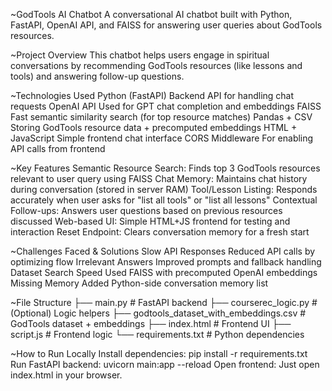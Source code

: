 ~GodTools AI Chatbot 
A conversational AI chatbot built with Python, FastAPI, OpenAI API, and FAISS for answering user queries about GodTools resources.

~Project Overview
This chatbot helps users engage in spiritual conversations by recommending GodTools resources (like lessons and tools) and answering follow-up questions.

~Technologies Used
Python (FastAPI)	Backend API for handling chat requests
OpenAI API	Used for GPT chat completion and embeddings
FAISS	Fast semantic similarity search (for top resource matches)
Pandas + CSV	Storing GodTools resource data + precomputed embeddings
HTML + JavaScript	Simple frontend chat interface
CORS Middleware	For enabling API calls from frontend

~Key Features
Semantic Resource Search: Finds top 3 GodTools resources relevant to user query using FAISS
Chat Memory: Maintains chat history during conversation (stored in server RAM)
Tool/Lesson Listing: Responds accurately when user asks for "list all tools" or "list all lessons"
Contextual Follow-ups: Answers user questions based on previous resources discussed
Web-based UI: Simple HTML+JS frontend for testing and interaction
Reset Endpoint: Clears conversation memory for a fresh start

~Challenges Faced & Solutions
Slow API Responses	Reduced API calls by optimizing flow
Irrelevant Answers	Improved prompts and fallback handling
Dataset Search Speed	Used FAISS with precomputed OpenAI embeddings
Missing Memory	Added Python-side conversation memory list

~File Structure
├── main.py             # FastAPI backend
├── courserec_logic.py  # (Optional) Logic helpers
├── godtools_dataset_with_embeddings.csv  # GodTools dataset + embeddings
├── index.html          # Frontend UI
├── script.js           # Frontend logic
└── requirements.txt    # Python dependencies

~How to Run Locally
Install dependencies:
pip install -r requirements.txt
Run FastAPI backend:
uvicorn main:app --reload
Open frontend:
Just open index.html in your browser.
 

